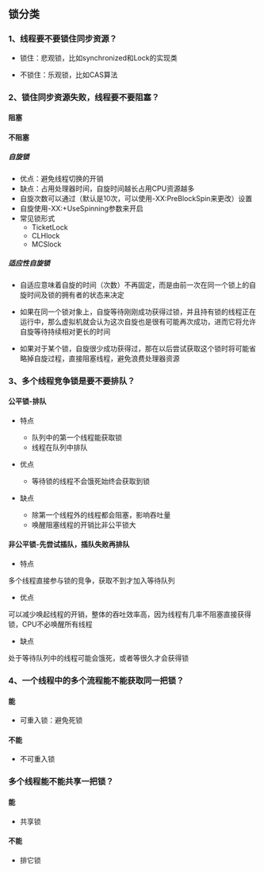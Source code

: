 ## 锁分类

### 1、线程要不要锁住同步资源？

- 锁住：悲观锁，比如synchronized和Lock的实现类

- 不锁住：乐观锁，比如CAS算法

### 2、锁住同步资源失败，线程要不要阻塞？

#### 阻塞

#### 不阻塞

##### 自旋锁
  - 优点：避免线程切换的开销
  - 缺点：占用处理器时间，自旋时间越长占用CPU资源越多
  - 自旋次数可以通过（默认是10次，可以使用-XX:PreBlockSpin来更改）设置
  - 自旋使用-XX:+UseSpinning参数来开启
  - 常见锁形式
    - TicketLock
    - CLHlock
    - MCSlock

##### 适应性自旋锁

- 自适应意味着自旋的时间（次数）不再固定，而是由前一次在同一个锁上的自旋时间及锁的拥有者的状态来决定

- 如果在同一个锁对象上，自旋等待刚刚成功获得过锁，并且持有锁的线程正在运行中，那么虚拟机就会认为这次自旋也是很有可能再次成功，进而它将允许自旋等待持续相对更长的时间

- 如果对于某个锁，自旋很少成功获得过，那在以后尝试获取这个锁时将可能省略掉自旋过程，直接阻塞线程，避免浪费处理器资源

### 3、多个线程竞争锁是要不要排队？

#### 公平锁-排队

- 特点
  - 队列中的第一个线程能获取锁
  - 线程在队列中排队

- 优点
  - 等待锁的线程不会饿死始终会获取到锁

- 缺点
  - 除第一个线程外的线程都会阻塞，影响吞吐量
  - 唤醒阻塞线程的开销比非公平锁大

#### 非公平锁-先尝试插队，插队失败再排队

- 特点

多个线程直接参与锁的竞争，获取不到才加入等待队列

- 优点

可以减少唤起线程的开销，整体的吞吐效率高，因为线程有几率不阻塞直接获得锁，CPU不必唤醒所有线程

- 缺点

处于等待队列中的线程可能会饿死，或者等很久才会获得锁

### 4、一个线程中的多个流程能不能获取同一把锁？

#### 能

- 可重入锁：避免死锁

#### 不能

- 不可重入锁

### 多个线程能不能共享一把锁？

#### 能

- 共享锁

#### 不能

- 排它锁


